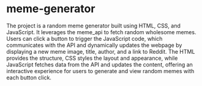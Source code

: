 ﻿# meme-generator
The project is a random meme generator built using HTML, CSS, and JavaScript. It leverages the meme_api to fetch random wholesome memes. Users can click a button to trigger the JavaScript code, which communicates with the API and dynamically updates the webpage by displaying a new meme image, title, author, and a link to Reddit. The HTML provides the structure, CSS styles the layout and appearance, while JavaScript fetches data from the API and updates the content, offering an interactive experience for users to generate and view random memes with each button click.
